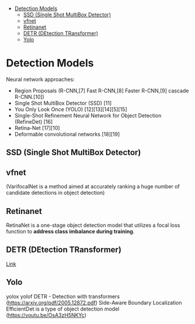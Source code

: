 <!--ts-->
   * [Detection Models](#detection-models)
      * [SSD (Single Shot MultiBox Detector)](#ssd-single-shot-multibox-detector)
      * [vfnet](#vfnet)
      * [Retinanet](#retinanet)
      * [DETR (DEtection TRansformer)](#detr-detection-transformer)
      * [Yolo](#yolo)

<!-- Added by: gil_diy, at: Thu 01 Sep 2022 01:21:34 IDT -->

<!--te-->

# Detection Models

Neural network approaches:

* Region Proposals (R-CNN,[7] Fast R-CNN,[8] Faster R-CNN,[9] cascade R-CNN.[10])
* Single Shot MultiBox Detector (SSD) [11]
* You Only Look Once (YOLO) [12][13][14][5][15]
* Single-Shot Refinement Neural Network for Object Detection (RefineDet) [16]
* Retina-Net [17][10]
* Deformable convolutional networks [18][19]

## SSD (Single Shot MultiBox Detector)

## vfnet 
(VarifocalNet is a method aimed at accurately ranking a huge number of candidate detections in object detection)

## Retinanet

RetinaNet is a one-stage object detection model that utilizes a focal loss function to **address class imbalance during training**.

## DETR (DEtection TRansformer)

[Link](https://arxiv.org/pdf/2005.12872.pdf)

## Yolo
yolox
yolof
DETR - Detection with transformers (https://arxiv.org/pdf/2005.12872.pdf)
Side-Aware Boundary Localization 
EfficientDet is a type of object detection model (https://youtu.be/OsA3zH5NKYc)